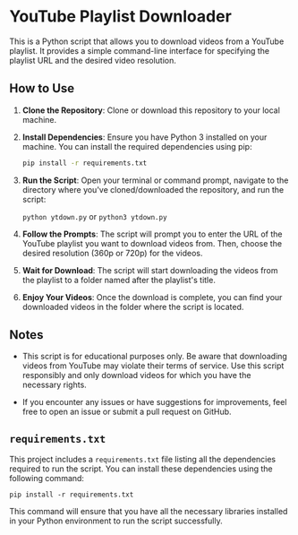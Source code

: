 # YouTube Playlist Downloader

This is a Python script that allows you to download videos from a YouTube playlist. It provides a simple command-line interface for specifying the playlist URL and the desired video resolution.

## How to Use

1. **Clone the Repository**: Clone or download this repository to your local machine.

2. **Install Dependencies**: Ensure you have Python 3 installed on your machine. You can install the required dependencies using pip:

    ```bash
    pip install -r requirements.txt
    ```

3. **Run the Script**: Open your terminal or command prompt, navigate to the directory where you've cloned/downloaded the repository, and run the script:

    `python ytdown.py` or `python3 ytdown.py`

4. **Follow the Prompts**: The script will prompt you to enter the URL of the YouTube playlist you want to download videos from. Then, choose the desired resolution (360p or 720p) for the videos.

5. **Wait for Download**: The script will start downloading the videos from the playlist to a folder named after the playlist's title.

6. **Enjoy Your Videos**: Once the download is complete, you can find your downloaded videos in the folder where the script is located.

## Notes

- This script is for educational purposes only. Be aware that downloading videos from YouTube may violate their terms of service. Use this script responsibly and only download videos for which you have the necessary rights.

- If you encounter any issues or have suggestions for improvements, feel free to open an issue or submit a pull request on GitHub.

## `requirements.txt`

This project includes a `requirements.txt` file listing all the dependencies required to run the script. You can install these dependencies using the following command:

```
pip install -r requirements.txt
```

This command will ensure that you have all the necessary libraries installed in your Python environment to run the script successfully.